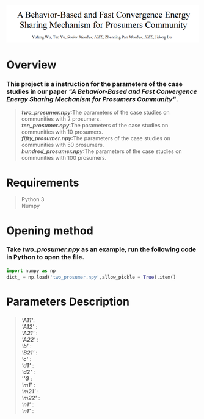 <div align="center">
  <img src = "title.png"/>
</div>  

# Overview  
### This project is a instruction for the parameters of the case studies in our paper  _**"A Behavior-Based and Fast Convergence Energy Sharing Mechanism for Prosumers Community"**_.  
> _**two_prosumer.npy**_:The parameters of the case studies on communities with 2 prosumers.  
> _**ten_prosumer.npy**_:The parameters of the case studies on communities with 10 prosumers.  
> _**fifty_prosumer.npy**_:The parameters of the case studies on communities with 50 prosumers.  
> _**hundred_prosumer.npy**_:The parameters of the case studies on communities with 100 prosumers.
# Requirements
>Python 3  
>Numpy  
# Opening method
### Take _**two_prosumer.npy**_ as an example, run the following code in Python to open the file.  
```Python
import numpy as np
dict_ = np.load('two_prosumer.npy',allow_pickle = True).item()
```
# Parameters Description
### 
>_**'A11'**_:  
>_**'A12'**_ :  
>_**'A21'**_ :  
>_**'A22'**_ :  
>_**'b'**_ :  
>_**'B21'**_ :  
>_**'c'**_ :  
>_**'d1'**_ :  
>_**'d2'**_ :  
>_**''G**_ :  
>_**'m1'**_ :   
>_**'m21'**_ :  
>_**'m22'**_ :  
>_**'n1'**_ :  
>_**'n1'**_ :  

